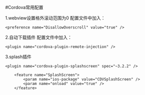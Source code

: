#Cordova常用配置

1.webview设置格外滚动范围为0
配置文件中加入：
```
<preference name="DisallowOverscroll" value="true" />
```
2.自动下载插件
配置文件中加入：
```
<plugin name="cordova-plugin-remote-injection" />

```

3.splash插件

```
<plugin name="cordova-plugin-splashscreen" spec="~3.2.2" />

    <feature name="SplashScreen">
        <param name="ios-package" value="CDVSplashScreen" />
        <param name="onload" value="true" />
    </feature>
```